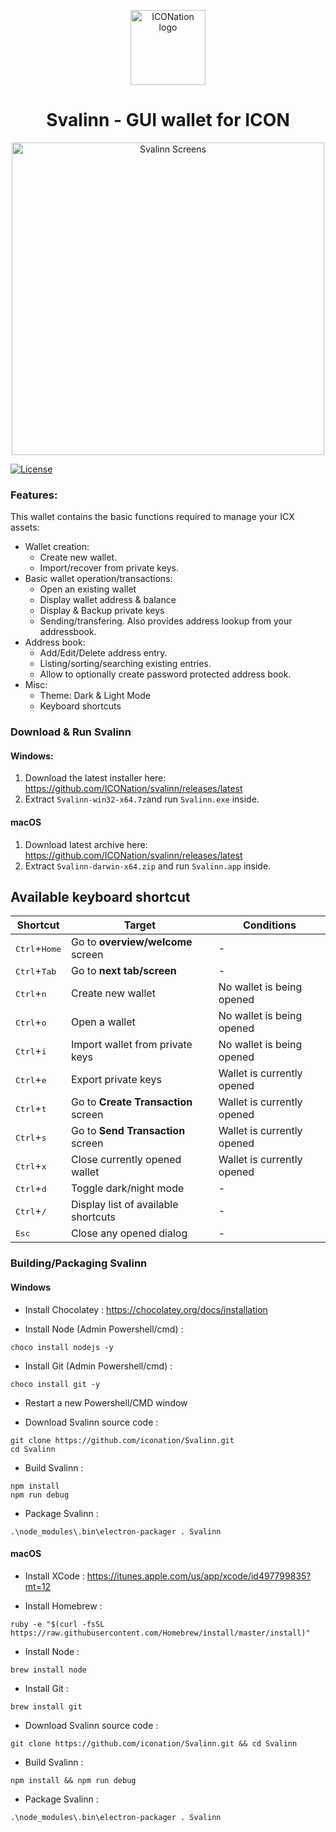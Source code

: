 <p align="center">
  <img 
    src="https://iconation.team/images/very_small.png" 
    width="120px"
    alt="ICONation logo">
</p>

<h1 align="center">Svalinn - GUI wallet for ICON</h1>

<p align="center">
  <img 
    src="https://i.imgur.com/l5fpalj.png"
    width="500px"
    alt="Svalinn Screens">
</p>

 [![License](https://img.shields.io/badge/License-Apache%202.0-blue.svg)](https://opensource.org/licenses/Apache-2.0)

### Features:

This wallet contains the basic functions required to manage your ICX assets:

* Wallet creation:
  * Create new wallet.
  * Import/recover from private keys.
* Basic wallet operation/transactions:
  * Open an existing wallet
  * Display wallet address & balance
  * Display & Backup private keys
  * Sending/transfering. Also provides address lookup from your addressbook.
* Address book:
  * Add/Edit/Delete address entry.
  * Listing/sorting/searching existing entries.
  * Allow to optionally create password protected address book.
* Misc:
  * Theme: Dark & Light Mode
  * Keyboard shortcuts

### Download &amp; Run Svalinn

#### Windows:
1. Download the latest installer here: https://github.com/ICONation/svalinn/releases/latest
2. Extract `Svalinn-win32-x64.7z`and run `Svalinn.exe` inside.

#### macOS
1. Download latest archive here: https://github.com/ICONation/svalinn/releases/latest
2. Extract `Svalinn-darwin-x64.zip` and run `Svalinn.app` inside.

## Available keyboard shortcut

| Shortcut                                       | Target                               | Conditions |
| ---------                                      | -------                              | ---------- |
| <kbd>Ctrl</kbd>+<kbd>Home</kbd>                | Go to **overview/welcome** screen    | - |
| <kbd>Ctrl</kbd>+<kbd>Tab</kbd>                 | Go to **next tab/screen**            | - |
| <kbd>Ctrl</kbd>+<kbd>n</kbd>                   | Create new wallet                    | No wallet is being opened |
| <kbd>Ctrl</kbd>+<kbd>o</kbd>                   | Open a wallet                        | No wallet is being opened |
| <kbd>Ctrl</kbd>+<kbd>i</kbd>                   | Import wallet from private keys      | No wallet is being opened |
| <kbd>Ctrl</kbd>+<kbd>e</kbd>                   | Export private keys                  | Wallet is currently opened |
| <kbd>Ctrl</kbd>+<kbd>t</kbd>                   | Go to **Create Transaction** screen  | Wallet is currently opened |
| <kbd>Ctrl</kbd>+<kbd>s</kbd>                   | Go to **Send Transaction** screen    | Wallet is currently opened |
| <kbd>Ctrl</kbd>+<kbd>x</kbd>                   | Close currently opened wallet        | Wallet is currently opened |
| <kbd>Ctrl</kbd>+<kbd>d</kbd>                   | Toggle dark/night mode               | - |
| <kbd>Ctrl</kbd>+<kbd>/</kbd>                   | Display list of available shortcuts  | - |
| <kbd>Esc</kbd>                                 | Close any opened dialog              | - |

### Building/Packaging Svalinn


#### Windows

- Install Chocolatey : https://chocolatey.org/docs/installation

- Install Node (Admin Powershell/cmd) :

```console
choco install nodejs -y
```

- Install Git (Admin Powershell/cmd) :

```console
choco install git -y
```

- Restart a new Powershell/CMD window

- Download Svalinn source code :

```console
git clone https://github.com/iconation/Svalinn.git
cd Svalinn
```

- Build Svalinn :

```console
npm install
npm run debug
```

- Package Svalinn :

```console
.\node_modules\.bin\electron-packager . Svalinn
```

#### macOS

- Install XCode : 
https://itunes.apple.com/us/app/xcode/id497799835?mt=12

- Install Homebrew : 

```console
ruby -e "$(curl -fsSL https://raw.githubusercontent.com/Homebrew/install/master/install)"
```

- Install Node :

```console
brew install node
```

- Install Git :

```console
brew install git
```

- Download Svalinn source code :

```console
git clone https://github.com/iconation/Svalinn.git && cd Svalinn
```

- Build Svalinn :

```console
npm install && npm run debug
```

- Package Svalinn :

```console
.\node_modules\.bin\electron-packager . Svalinn
```
